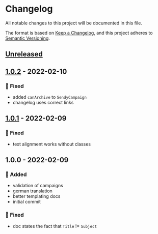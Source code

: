 # Changelog
All notable changes to this project will be documented in this file.

The format is based on [Keep a Changelog](https://keepachangelog.com/en/1.0.0/),
and this project adheres to [Semantic Versioning](https://semver.org/spec/v2.0.0.html).

<a name="unreleased"></a>
## [Unreleased]


<a name="1.0.2"></a>
## [1.0.2] - 2022-02-10
### 🐞 Fixed
- added `canArchive` to `SendyCampaign`
- changelog uses correct links


<a name="1.0.1"></a>
## [1.0.1] - 2022-02-09
### 🐞 Fixed
- text alignment works without classes


<a name="1.0.0"></a>
## 1.0.0 - 2022-02-09
### 🍰 Added
- validation of campaigns
- german translation
- better templating docs
- initial commit

### 🐞 Fixed
- doc states the fact that `Title` != `Subject`


[Unreleased]: https://github.com/syntro-opensource/silverstripe-sendy/compare/1.0.2...HEAD
[1.0.2]: https://github.com/syntro-opensource/silverstripe-sendy/compare/1.0.1...1.0.2
[1.0.1]: https://github.com/syntro-opensource/silverstripe-sendy/compare/1.0.0...1.0.1
